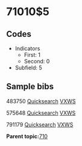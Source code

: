 # 71010$5

## Codes

-   Indicators
    -   First: 1
    -   Second: 0
-   Subfield: 5

## Sample bibs

483750 [Quicksearch](https://search.library.yale.edu/catalog/483750) [VXWS](http://prodorbis.library.yale.edu:7014/vxws/GetHoldingsService?bibId=483750)

575648 [Quicksearch](https://search.library.yale.edu/catalog/575648) [VXWS](http://prodorbis.library.yale.edu:7014/vxws/GetHoldingsService?bibId=575648)

791179 [Quicksearch](https://search.library.yale.edu/catalog/791179) [VXWS](http://prodorbis.library.yale.edu:7014/vxws/GetHoldingsService?bibId=791179)

**Parent topic:**[710](../../tags/710/710.md)


